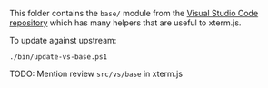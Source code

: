 This folder contains the `base/` module from the [Visual Studio Code repository](https://github.com/microsoft/vscode) which has many helpers that are useful to xterm.js.

To update against upstream:

```
./bin/update-vs-base.ps1
```

TODO: Mention review `src/vs/base` in xterm.js
